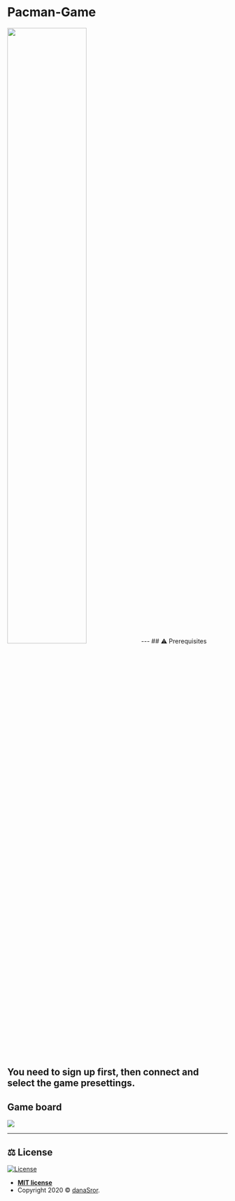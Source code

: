 # Pacman-Game
<img src="https://res.cloudinary.com/dfgjujaok/image/upload/v1613383881/Screenshot_2_nrqxuh.jpg" padding=10px width=60% padding=10px   />
---
## ⚠️ Prerequisites

You need to sign up first, then connect and select the game presettings.
---

## Game board

<img src="https://res.cloudinary.com/dfgjujaok/image/upload/v1613383875/Screenshot_4_iuulsh.jpg"  align="center" />

---

## ⚖️ License

[![License](http://img.shields.io/:license-mit-blue.svg?style=flat-square)](http://badges.mit-license.org)

- **[MIT license](http://opensource.org/licenses/mit-license.php)**
- Copyright 2020 © <a href="https://github.com/danaSror" target="_blank">danaSror</a>.

